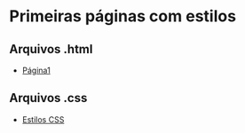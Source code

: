 # Primeiras páginas com estilos

## Arquivos .html

- [Página1](aula%2021/index.html)

## Arquivos .css

- [Estilos CSS](aula%2021/estilo/estilo.css)